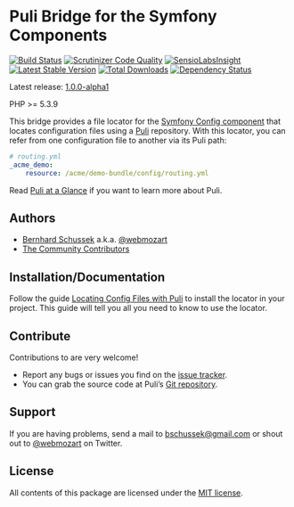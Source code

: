 Puli Bridge for the Symfony Components
======================================

[![Build Status](https://travis-ci.org/puli/symfony-bridge.png?branch=master)](https://travis-ci.org/puli/symfony-bridge)
[![Scrutinizer Code Quality](https://scrutinizer-ci.com/g/puli/symfony-bridge/badges/quality-score.png?b=master)](https://scrutinizer-ci.com/g/puli/symfony-bridge/?branch=master)
[![SensioLabsInsight](https://insight.sensiolabs.com/projects/211008bd-5d7f-4557-bd73-151a5bb79b2c/mini.png)](https://insight.sensiolabs.com/projects/211008bd-5d7f-4557-bd73-151a5bb79b2c)
[![Latest Stable Version](https://poser.pugx.org/puli/symfony-bridge/v/stable.png)](https://packagist.org/packages/puli/symfony-bridge)
[![Total Downloads](https://poser.pugx.org/puli/symfony-bridge/downloads.png)](https://packagist.org/packages/puli/symfony-bridge)
[![Dependency Status](https://www.versioneye.com/php/puli:symfony-bridge/1.0.0/badge.png)](https://www.versioneye.com/php/puli:symfony-bridge/1.0.0)

Latest release: [1.0.0-alpha1](https://packagist.org/packages/puli/symfony-bridge#1.0.0-alpha1)

PHP >= 5.3.9

This bridge provides a file locator for the [Symfony Config component] that 
locates configuration files using a [Puli] repository. With this locator, you
can refer from one configuration file to another via its Puli path:

```yaml
# routing.yml
_acme_demo:
    resource: /acme/demo-bundle/config/routing.yml
```

Read [Puli at a Glance] if you want to learn more about Puli.

Authors
-------

* [Bernhard Schussek] a.k.a. [@webmozart]
* [The Community Contributors]

Installation/Documentation
--------------------------

Follow the guide [Locating Config Files with Puli] to install the locator in
your project. This guide will tell you all you need to know to use the locator.

Contribute
----------

Contributions to are very welcome!

* Report any bugs or issues you find on the [issue tracker].
* You can grab the source code at Puli’s [Git repository].

Support
-------

If you are having problems, send a mail to bschussek@gmail.com or shout out to
[@webmozart] on Twitter.

License
-------

All contents of this package are licensed under the [MIT license].

[Bernhard Schussek]: http://webmozarts.com
[The Community Contributors]: https://github.com/puli/symfony-bridge/graphs/contributors
[Symfony Config component]: http://symfony.com/doc/current/components/config/introduction.html
[Puli]: https://github.com/puli/puli
[Locating Config Files with Puli]: http://docs.puli.io/en/latest/extensions/symfony-config.html
[Puli at a Glance]: http://docs.puli.io/en/latest/at-a-glance.html
[issue tracker]: https://github.com/puli/puli/issues
[Git repository]: https://github.com/puli/symfony-bridge
[@webmozart]: https://twitter.com/webmozart
[MIT license]: LICENSE
